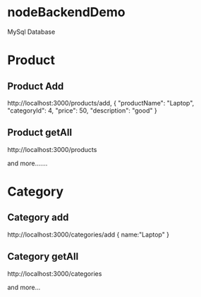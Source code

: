 # nodeBackendDemo

MySql Database


# Product

## Product Add

http://localhost:3000/products/add,
{
            "productName": "Laptop",
            "categoryId": 4,
            "price": 50,
            "description": "good"
}

## Product getAll

http://localhost:3000/products

and more.......


# Category


## Category add

http://localhost:3000/categories/add
{
name:"Laptop"
}

## Category getAll

http://localhost:3000/categories

and more...

